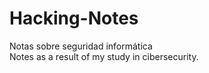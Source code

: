 # Hacking-Notes

Notas sobre seguridad informática <br>
Notes as a result of my study in cibersecurity.
